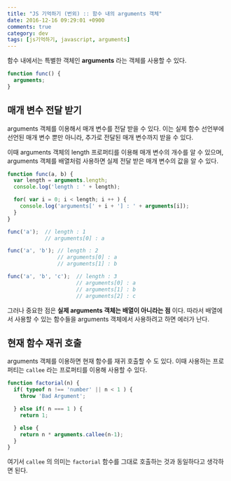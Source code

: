 ```yaml
---
title: "JS 기억하기 (번외) :: 함수 내의 arguments 객체"
date: 2016-12-16 09:29:01 +0900
comments: true
category: dev
tags: [js기억하기, javascript, arguments]
---
```


함수 내에서는 특별한 객체인 **arguments** 라는 객체를 사용할 수 있다.  

```js
function func() {
  arguments;
}
```

## 매개 변수 전달 받기

arguments 객체를 이용해서 매개 변수를 전달 받을 수 있다.
이는 실제 함수 선언부에 선언된 매개 변수 뿐만 아니라, 추가로 전달된 매개 변수까지 받을 수 있다.

이때 arguments 객체의 length 프로퍼티를 이용해 매개 변수의 개수를 알 수 있으며,
arguments 객체를 배열처럼 사용하면 실제 전달 받은 매개 변수의 값을 알 수 있다.

```js
function func(a, b) {
  var length = arguments.length;
  console.log('length : ' + length);

  for( var i = 0; i < length; i ++ ) {
    console.log('arguments[' + i + '] : ' + arguments[i]);
  }
}

func('a');  // length : 1
            // arguments[0] : a

func('a', 'b'); // length : 2
                // arguments[0] : a
                // arguments[1] : b

func('a', 'b', 'c');  // length : 3
                      // arguments[0] : a
                      // arguments[1] : b
                      // arguments[2] : c
```

그러나 중요한 점은 **실제 arguments 객체는 배열이 아니라는 점** 이다.
따라서 배열에서 사용할 수 있는 함수들을 arguments 객체에서 사용하려고 하면 에러가 난다.

## 현재 함수 재귀 호출
arguments 객체를 이용하면 현재 함수를 재귀 호출할 수 도 있다.
이때 사용하는 프로퍼티는 `callee` 라는 프로퍼티를 이용해 사용할 수 있다.

```js
function factorial(n) {
  if( typeof n !== 'number' || n < 1 ) {
    throw 'Bad Argument';

  } else if( n === 1 ) {
    return 1;

  } else {
    return n * arguments.callee(n-1);
  }
}
```

여기서 `callee` 의 의미는 `factorial` 함수를 그대로 호출하는 것과 동일하다고 생각하면 된다.
